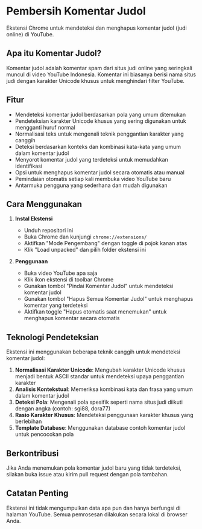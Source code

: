 # Pembersih Komentar Judol

Ekstensi Chrome untuk mendeteksi dan menghapus komentar judol (judi online) di YouTube.

## Apa itu Komentar Judol?

Komentar judol adalah komentar spam dari situs judi online yang seringkali muncul di video YouTube Indonesia. Komentar ini biasanya berisi nama situs judi dengan karakter Unicode khusus untuk menghindari filter YouTube.

## Fitur

- Mendeteksi komentar judol berdasarkan pola yang umum ditemukan
- Pendeteksian karakter Unicode khusus yang sering digunakan untuk mengganti huruf normal
- Normalisasi teks untuk mengenali teknik penggantian karakter yang canggih
- Deteksi berdasarkan konteks dan kombinasi kata-kata yang umum dalam komentar judol
- Menyorot komentar judol yang terdeteksi untuk memudahkan identifikasi
- Opsi untuk menghapus komentar judol secara otomatis atau manual
- Pemindaian otomatis setiap kali membuka video YouTube baru
- Antarmuka pengguna yang sederhana dan mudah digunakan

## Cara Menggunakan

1. **Instal Ekstensi**
   - Unduh repositori ini
   - Buka Chrome dan kunjungi `chrome://extensions/`
   - Aktifkan "Mode Pengembang" dengan toggle di pojok kanan atas
   - Klik "Load unpacked" dan pilih folder ekstensi ini

2. **Penggunaan**
   - Buka video YouTube apa saja
   - Klik ikon ekstensi di toolbar Chrome
   - Gunakan tombol "Pindai Komentar Judol" untuk mendeteksi komentar judol
   - Gunakan tombol "Hapus Semua Komentar Judol" untuk menghapus komentar yang terdeteksi
   - Aktifkan toggle "Hapus otomatis saat menemukan" untuk menghapus komentar secara otomatis

## Teknologi Pendeteksian

Ekstensi ini menggunakan beberapa teknik canggih untuk mendeteksi komentar judol:

1. **Normalisasi Karakter Unicode**: Mengubah karakter Unicode khusus menjadi bentuk ASCII standar untuk mendeteksi upaya penggantian karakter
2. **Analisis Kontekstual**: Memeriksa kombinasi kata dan frasa yang umum dalam komentar judol
3. **Deteksi Pola**: Mengenali pola spesifik seperti nama situs judi diikuti dengan angka (contoh: sgi88, dora77)
4. **Rasio Karakter Khusus**: Mendeteksi penggunaan karakter khusus yang berlebihan
5. **Template Database**: Menggunakan database contoh komentar judol untuk pencocokan pola

## Berkontribusi

Jika Anda menemukan pola komentar judol baru yang tidak terdeteksi, silakan buka issue atau kirim pull request dengan pola tambahan.

## Catatan Penting

Ekstensi ini tidak mengumpulkan data apa pun dan hanya berfungsi di halaman YouTube. Semua pemrosesan dilakukan secara lokal di browser Anda.